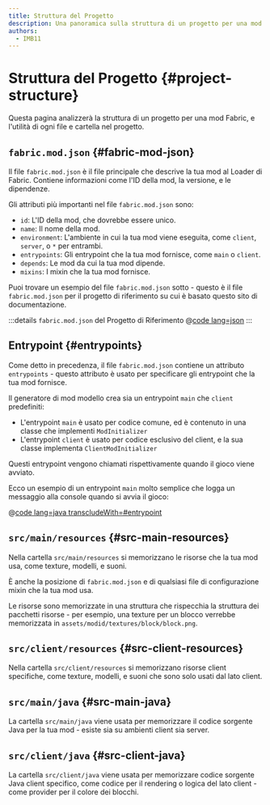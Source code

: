 ```yaml
---
title: Struttura del Progetto
description: Una panoramica sulla struttura di un progetto per una mod Fabric.
authors:
  - IMB11
---
```


# Struttura del Progetto {#project-structure}

Questa pagina analizzerà la struttura di un progetto per una mod Fabric, e l'utilità di ogni file e cartella nel progetto.

## `fabric.mod.json` {#fabric-mod-json}

Il file `fabric.mod.json` è il file principale che descrive la tua mod al Loader di Fabric. Contiene informazioni come l'ID della mod, la versione, e le dipendenze.

Gli attributi più importanti nel file `fabric.mod.json` sono:

- `id`: L'ID della mod, che dovrebbe essere unico.
- `name`: Il nome della mod.
- `environment`: L'ambiente in cui la tua mod viene eseguita, come `client`, `server`, o `*` per entrambi.
- `entrypoints`: Gli entrypoint che la tua mod fornisce, come `main` o `client`.
- `depends`: Le mod da cui la tua mod dipende.
- `mixins`: I mixin che la tua mod fornisce.

Puoi trovare un esempio del file `fabric.mod.json` sotto - questo è il file `fabric.mod.json` per il progetto di riferimento su cui è basato questo sito di documentazione.

:::details `fabric.mod.json` del Progetto di Riferimento
@[code lang=json](@/reference/latest/src/main/resources/fabric.mod.json)
:::

## Entrypoint {#entrypoints}

Come detto in precedenza, il file `fabric.mod.json` contiene un attributo `entrypoints` - questo attributo è usato per specificare gli entrypoint che la tua mod fornisce.

Il generatore di mod modello crea sia un entrypoint `main` che `client` predefiniti:

- L'entrypoint `main` è usato per codice comune, ed è contenuto in una classe che implementi `ModInitializer`
- L'entrypoint `client` è usato per codice esclusivo del client, e la sua classe implementa `ClientModInitializer`

Questi entrypoint vengono chiamati rispettivamente quando il gioco viene avviato.

Ecco un esempio di un entrypoint `main` molto semplice che logga un messaggio alla console quando si avvia il gioco:

@[code lang=java transcludeWith=#entrypoint](@/reference/latest/src/main/java/com/example/docs/FabricDocsReference.java)

## `src/main/resources` {#src-main-resources}

Nella cartella `src/main/resources` si memorizzano le risorse che la tua mod usa, come texture, modelli, e suoni.

È anche la posizione di `fabric.mod.json` e di qualsiasi file di configurazione mixin che la tua mod usa.

Le risorse sono memorizzate in una struttura che rispecchia la struttura dei pacchetti risorse - per esempio, una texture per un blocco verrebbe memorizzata in `assets/modid/textures/block/block.png`.

## `src/client/resources` {#src-client-resources}

Nella cartella `src/client/resources` si memorizzano risorse client specifiche, come texture, modelli, e suoni che sono solo usati dal lato client.

## `src/main/java` {#src-main-java}

La cartella `src/main/java` viene usata per memorizzare il codice sorgente Java per la tua mod - esiste sia su ambienti client sia server.

## `src/client/java` {#src-client-java}

La cartella `src/client/java` viene usata per memorizzare codice sorgente Java client specifico, come codice per il rendering o logica del lato client - come provider per il colore dei blocchi.
